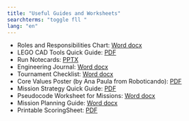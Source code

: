 ```yaml
---
title: "Useful Guides and Worksheets"
searchterms: "toggle fll "
lang: "en"
---
```

 <ul>
<li >Roles and Responsibilities Chart:
<a href="translations/en-us/fll/RolesandResponsibilities.docx">Word docx</a>
 </li>

<li >LEGO CAD Tools Quick Guide:
<a href="translations/en-us/fll/LEGOCAD.pdf">PDF</a>
</li>
<li >Run Notecards:
<a href="translations/en-us/fll/RunNotecards.pptx">PPTX</a>
<li >Engineering Journal:
<a href="translations/en-us/fll/EngJournal2017.docx">Word docx</a>
</li>
<li >Tournament Checklist:
<a href="translations/en-us/fll/TournamentChecklist.docx">Word docx</a>
</li>
</li>
<li >Core Values Poster (by Ana Paula from Roboticando):
<a href="translations/en-us/fll/CoreValuesPoster.pdf">PDF</a>
</li>
<li >Mission Strategy Quick Guide:
<a href="translations/en-us/fll/FLLStrategy.pdf">PDF</a>
</li>
<li >Pseudocode Worksheet for Missions:
<a href="translations/en-us/fll/FLLMissionPseudocode.docx">Word docx</a>
</li>
<li >Mission Planning Guide:
<a href="translations/en-us/fll/MissionPlanningGuide.docx">Word docx</a>
</li>
<li >Printable ScoringSheet:
<a href="translations/en-us/fll/EV3LessonsScorer.pdf">PDF</a>
</li>


 </ul>
